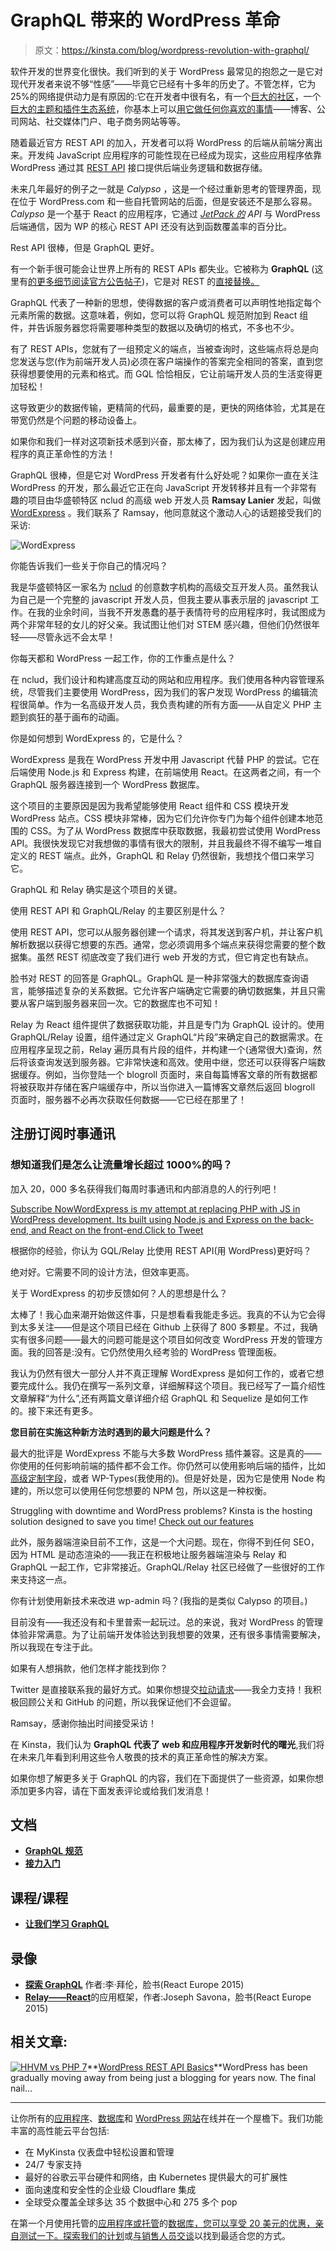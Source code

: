 # GraphQL 带来的 WordPress 革命

> 原文：<https://kinsta.com/blog/wordpress-revolution-with-graphql/>

软件开发的世界变化很快。我们听到的关于 WordPress 最常见的抱怨之一是它对现代开发者来说不够“性感”——毕竟它已经有十多年的历史了。不管怎样，它为 25%的网络提供动力是有原因的:它在开发者中很有名，有一个[巨大的社区](https://kinsta.com/learn/wordpress-communities/)，一个[巨大的主题和插件生态系统](https://kinsta.com/learn/wordpress-history/)，你基本上可以[用它做任何你喜欢的事情](https://kinsta.com/blog/why-use-wordpress/)——博客、公司网站、社交媒体门户、电子商务网站等等。

随着最近官方 REST API 的加入，开发者可以将 WordPress 的后端从前端分离出来。开发纯 JavaScript 应用程序的可能性现在已经成为现实，这些应用程序依靠 WordPress 通过其 [REST API](https://kinsta.com/blog/wordpress-rest-api/) 接口提供后端业务逻辑和数据存储。

未来几年最好的例子之一就是 *Calypso* ，这是一个经过重新思考的管理界面，现在位于 WordPress.com 和一些自托管网站的后面，但是安装还不是那么容易。 *Calypso* 是一个基于 React 的应用程序，它通过 *[JetPack 的](https://kinsta.com/knowledgebase/wordpress-jetpack/) API* 与 WordPress 后端通信，因为 WP 的核心 REST API 还没有达到函数覆盖率的百分比。

Rest API 很棒，但是 GraphQL 更好。

有一个新手很可能会让世界上所有的 REST APIs 都失业。它被称为 **GraphQL** (这里有[的更多细节阅读官方公告帖子](https://facebook.github.io/react/blog/2015/05/01/graphql-introduction.html))，它是对 REST 的[直接替换。](https://medium.com/chute-engineering/graphql-in-the-age-of-rest-apis-b10f2bf09bba#.78m73jdlx)

GraphQL 代表了一种新的思想，使得数据的客户或消费者可以声明性地指定每个元素所需的数据。这意味着，例如，您可以将 GraphQL 规范附加到 React 组件，并告诉服务器您将需要哪种类型的数据以及确切的格式，不多也不少。

有了 REST APIs，您就有了一组预定义的端点，当被查询时，这些端点将总是向您发送与您(作为前端开发人员)必须在客户端操作的答案完全相同的答案，直到您获得想要使用的元素和格式。而 GQL 恰恰相反，它让前端开发人员的生活变得更加轻松！

这导致更少的数据传输，更精简的代码，最重要的是，更快的网络体验，尤其是在带宽仍然是个问题的移动设备上。

如果你和我们一样对这项新技术感到兴奋，那太棒了，因为我们认为这是创建应用程序的真正革命性的方法！

GraphQL 很棒，但是它对 WordPress 开发者有什么好处呢？如果你一直在关注 WordPress 的开发，那么最近它正在向 JavaScript 开发转移并且有一个非常有趣的项目由华盛顿特区 nclud 的高级 web 开发人员 **Ramsay Lanier** 发起，叫做 [WordExpress](https://github.com/ramsaylanier/WordpressExpress) 。我们联系了 Ramsay，他同意就这个激动人心的话题接受我们的采访:









![WordExpress](img/eb9bbbd616cd9bfecb62e7cc63f4e370.png)

你能告诉我们一些关于你自己的情况吗？

我是华盛顿特区一家名为 [nclud](http://nclud.com/) 的创意数字机构的高级交互开发人员。虽然我认为自己是一个完整的 javascript 开发人员，但我主要从事表示层的 javascript 工作。在我的业余时间，当我不开发愚蠢的基于表情符号的应用程序时，我试图成为两个非常年轻的女儿的好父亲。我试图让他们对 STEM 感兴趣，但他们仍然很年轻——尽管永远不会太早！

你每天都和 WordPress 一起工作，你的工作重点是什么？

在 nclud，我们设计和构建高度互动的网站和应用程序。我们使用各种内容管理系统，尽管我们主要使用 WordPress，因为我们的客户发现 WordPress 的编辑流程很简单。作为一名高级开发人员，我负责构建的所有方面——从自定义 PHP 主题到疯狂的基于画布的动画。

你是如何想到 WordExpress 的，它是什么？

WordExpress 是我在 WordPress 开发中用 Javascript 代替 PHP 的尝试。它在后端使用 Node.js 和 Express 构建，在前端使用 React。在这两者之间，有一个 GraphQL 服务器连接到一个 WordPress 数据库。

这个项目的主要原因是因为我希望能够使用 React 组件和 CSS 模块开发 WordPress 站点。CSS 模块非常棒，因为它们允许你专门为每个组件创建本地范围的 CSS。为了从 WordPress 数据库中获取数据，我最初尝试使用 WordPress API。我很快发现它对我想做的事情有很大的限制，并且我最终不得不编写一堆自定义的 REST 端点。此外，GraphQL 和 Relay 仍然很新，我想找个借口来学习它。

GraphQL 和 Relay 确实是这个项目的关键。

使用 REST API 和 GraphQL/Relay 的主要区别是什么？

使用 REST API，您可以从服务器创建一个请求，将其发送到客户机，并让客户机解析数据以获得它想要的东西。通常，您必须调用多个端点来获得您需要的整个数据集。虽然 REST 彻底改变了我们进行 web 开发的方式，但它肯定也有缺点。

脸书对 REST 的回答是 GraphQL。GraphQL 是一种非常强大的数据库查询语言，能够描述复杂的关系数据。它允许客户端确定它需要的确切数据集，并且只需要从客户端到服务器来回一次。它的数据库也不可知！

Relay 为 React 组件提供了数据获取功能，并且是专门为 GraphQL 设计的。使用 GraphQL/Relay 设置，组件通过定义 GraphQL“片段”来确定自己的数据需求。在应用程序呈现之前，Relay 遍历具有片段的组件，并构建一个(通常很大)查询，然后将该查询发送到服务器。它非常快速和高效。使用中继，您还可以获得客户端数据缓存。例如，当你登陆一个 blogroll 页面时，来自每篇博客文章的所有数据都将被获取并存储在客户端缓存中，所以当你进入一篇博客文章然后返回 blogroll 页面时，服务器不必再次获取任何数据——它已经在那里了！

## 注册订阅时事通讯



### 想知道我们是怎么让流量增长超过 1000%的吗？

加入 20，000 多名获得我们每周时事通讯和内部消息的人的行列吧！

[Subscribe Now](#newsletter)[WordExpress is my attempt at replacing PHP with JS in WordPress development. Its built using Node.js and Express on the back-end, and React on the front-end.Click to Tweet](https://twitter.com/intent/tweet?url=https%3A%2F%2Fkinsta.com%2Fblog%2Fwordpress-revolution-with-graphql%2F&via=kinsta&text=WordExpress+is+my+attempt+at+replacing+PHP+with+JS+in+WordPress+development.+Its+built+using+Node.js+and+Express+on+the+back-end%2C+and+React+on+the+front-end.)

根据你的经验，你认为 GQL/Relay 比使用 REST API(用 WordPress)更好吗？

绝对好。它需要不同的设计方法，但效率更高。

关于 WordExpress 的初步反馈如何？人的思想是什么？

太棒了！我心血来潮开始做这件事，只是想看看我能走多远。我真的不认为它会得到太多关注——但是这个项目已经在 Github 上获得了 800 多颗星。不过，我确实有很多问题——最大的问题可能是这个项目如何改变 WordPress 开发的管理方面。我的回答是:没有。它仍然使用久经考验的 WordPress 管理面板。

我认为仍然有很大一部分人并不真正理解 WordExpress 是如何工作的，或者它想要完成什么。我仍在撰写一系列文章，详细解释这个项目。我已经写了一篇介绍性文章解释“为什么”,还有两篇文章详细介绍 GraphQL 和 Sequelize 是如何工作的。接下来还有更多。

**您目前在实施这种新方法时遇到的最大问题是什么？**

最大的批评是 WordExpress 不能与大多数 WordPress 插件兼容。这是真的——你使用的任何影响前端的插件都不会工作。你仍然可以使用影响后端的插件，比如[高级定制字段](https://kinsta.com/blog/advanced-custom-fields/)，或者 WP-Types(我使用的)。但是好处是，因为它是使用 Node 构建的，所以您可以使用任何您想要的 NPM 包，所以这是一种权衡。

Struggling with downtime and WordPress problems? Kinsta is the hosting solution designed to save you time! [Check out our features](https://kinsta.com/features/)

此外，服务器端渲染目前不工作，这是一个大问题。现在，你得不到任何 SEO，因为 HTML 是动态渲染的——我正在积极地让服务器端渲染与 Relay 和 GraphQL 一起工作，它非常接近。GraphQL/Relay 社区已经做了一些很好的工作来支持这一点。

你有计划使用新技术来改进 wp-admin 吗？(我指的是类似 Calypso 的项目。)

目前没有——我还没有和卡里普索一起玩过。总的来说，我对 WordPress 的管理体验非常满意。为了让前端开发体验达到我想要的效果，还有很多事情需要解决，所以我现在专注于此。

如果有人想捐款，他们怎样才能找到你？

Twitter 是直接联系我的最好方式。如果你想提交[拉动请求](https://github.com/ramsaylanier/WordPressExpress)——我全力支持！我积极回顾公关和 GitHub 的问题，所以我保证他们不会逗留。

Ramsay，感谢你抽出时间接受采访！

在 Kinsta，我们认为 **GraphQL 代表了 web 和应用程序开发新时代的曙光**,我们将在未来几年看到利用这些令人敬畏的技术的真正革命性的解决方案。

如果你想了解更多关于 GraphQL 的内容，我们在下面提供了一些资源，如果你想添加更多内容，请在下面发表评论或给我们发消息！

## **文档**

*   **[GraphQL 规范](http://spec.graphql.org/)**
*   **[接力入门](http://facebook.github.io/relay/docs/getting-started.html)**

## **课程/课程**

*   [**让我们学习 GraphQL**](https://learngraphql.com/)

## 录像

*   [**探索 GraphQL**](http://www.youtube.com/watch?v=WQLzZf34FJ8) 作者:李·拜伦，脸书(React Europe 2015)
*   [**Relay——React**](http://www.youtube.com/watch?v=IrgHurBjQbg)的应用框架，作者:Joseph Savona，脸书(React Europe 2015)

## **相关文章:**

[![HHVM vs PHP 7](img/b7595e975dad77af8637633a612bcf81.png)](https://kinsta.com/blog/wordpress-rest-api/)**[WordPress REST API Basics](https://kinsta.com/blog/wordpress-rest-api/)**WordPress has been gradually moving away from being just a blogging for years now. The final nail…

* * *

让你所有的[应用程序](https://kinsta.com/application-hosting/)、[数据库](https://kinsta.com/database-hosting/)和 [WordPress 网站](https://kinsta.com/wordpress-hosting/)在线并在一个屋檐下。我们功能丰富的高性能云平台包括:

*   在 MyKinsta 仪表盘中轻松设置和管理
*   24/7 专家支持
*   最好的谷歌云平台硬件和网络，由 Kubernetes 提供最大的可扩展性
*   面向速度和安全性的企业级 Cloudflare 集成
*   全球受众覆盖全球多达 35 个数据中心和 275 多个 pop

在第一个月使用托管的[应用程序或托管](https://kinsta.com/application-hosting/)的[数据库，您可以享受 20 美元的优惠，亲自测试一下。探索我们的](https://kinsta.com/database-hosting/)[计划](https://kinsta.com/plans/)或[与销售人员交谈](https://kinsta.com/contact-us/)以找到最适合您的方式。